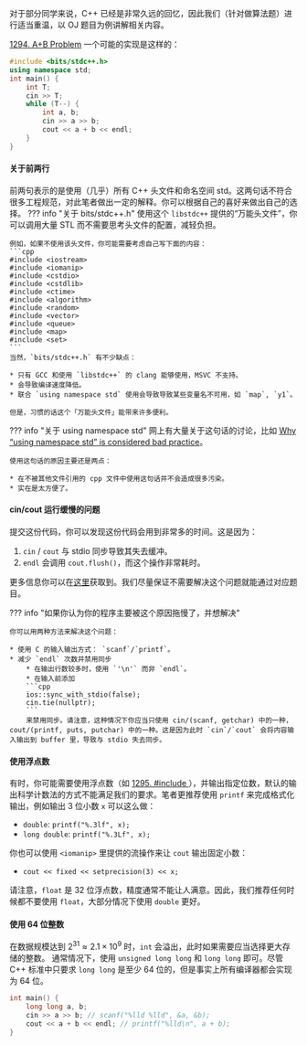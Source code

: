 对于部分同学来说，C++ 已经是非常久远的回忆，因此我们（针对做算法题）进行适当重温，以 OJ 题目为例讲解相关内容。

[1294. A+B Problem](https://acm.sjtu.edu.cn/OnlineJudge/problem?problem_id=1294) 一个可能的实现是这样的：
```cpp
#include <bits/stdc++.h>
using namespace std;
int main() {
    int T;
    cin >> T;
    while (T--) {
        int a, b;
        cin >> a >> b;
        cout << a + b << endl;
    } 
}
```
#### 关于前两行
前两句表示的是使用（几乎）所有 C++ 头文件和命名空间 std。这两句话不符合很多工程规范，对此笔者做出一定的解释。你可以根据自己的喜好来做出自己的选择。
??? info "关于 bits/stdc++.h"
    使用这个 `libstdc++` 提供的“万能头文件”，你可以调用大量 STL 而不需要思考头文件的配置，减轻负担。

    例如，如果不使用该头文件，你可能需要考虑自己写下面的内容：
    ```cpp
    #include <iostream>
    #include <iomanip>
    #include <cstdio>
    #include <cstdlib>
    #include <ctime>
    #include <algorithm>
    #include <random>
    #include <vector>
    #include <queue>
    #include <map>
    #include <set>
    ```
    当然，`bits/stdc++.h` 有不少缺点：

    * 只有 GCC 和使用 `libstdc++` 的 clang 能够使用，MSVC 不支持。
    * 会导致编译速度降低。
    * 联合 `using namespace std` 使用会导致导致某些变量名不可用，如 `map`, `y1`。

    但是，习惯的话这个「万能头文件」能带来许多便利。

??? info "关于 using namespace std"
    网上有大量关于这句话的讨论，比如 [Why “using namespace std” is considered bad practice](https://www.geeksforgeeks.org/using-namespace-std-considered-bad-practice/)。

    使用这句话的原因主要还是两点：

    * 在不被其他文件引用的 cpp 文件中使用这句话并不会造成很多污染。
    * 实在是太方便了。

#### cin/cout 运行缓慢的问题

提交这份代码，你可以发现这份代码会用到非常多的时间。这是因为：

1. `cin` / `cout` 与 stdio 同步导致其失去缓冲。
2. `endl` 会调用 `cout.flush()`，而这个操作非常耗时。

更多信息你可以在[这里](https://en.cppreference.com/w/cpp/io/manip/endl)获取到。我们尽量保证不需要解决这个问题就能通过对应题目。

??? info "如果你认为你的程序主要被这个原因拖慢了，并想解决"

    你可以用两种方法来解决这个问题：

    * 使用 C 的输入输出方式： `scanf`/`printf`。
    * 减少 `endl` 次数并禁用同步
        * 在输出行数较多时，使用 `'\n'` 而非 `endl`。
        * 在输入前添加
        ```cpp
        ios::sync_with_stdio(false);
        cin.tie(nullptr);
        ```
        来禁用同步。请注意，这种情况下你应当只使用 cin/(scanf, getchar) 中的一种，cout/(printf, puts, putchar) 中的一种。这是因为此时 `cin`/`cout` 会将内容输入输出到 buffer 里，导致与 stdio 失去同步。
    


#### 使用浮点数

有时，你可能需要使用浮点数（如 [1295. #include <random>](https://acm.sjtu.edu.cn/OnlineJudge/problem?problem_id=1295)），并输出指定位数，默认的输出科学计数法的方式不能满足我们的要求。笔者更推荐使用 `printf` 来完成格式化输出，例如输出 3 位小数 `x` 可以这么做：

* `double`: `printf("%.3lf", x);`
* `long double`: `printf("%.3Lf", x);`
    
你也可以使用 `<iomanip>` 里提供的流操作来让 `cout` 输出固定小数：

* `cout << fixed << setprecision(3) << x;`

请注意，`float` 是 32 位浮点数，精度通常不能让人满意。因此，我们推荐任何时候都不要使用 `float`，大部分情况下使用 `double` 更好。

#### 使用 64 位整数
在数据规模达到 $2^{31} \approx 2.1 \times 10^9$ 时，`int` 会溢出，此时如果需要应当选择更大存储的整数。
通常情况下，使用 `unsigned long long` 和 `long long` 即可。尽管 C++ 标准中只要求 `long long` 是至少 64 位的，但是事实上所有编译器都会实现为 64 位。

```cpp
int main() {
    long long a, b;
    cin >> a >> b; // scanf("%lld %lld", &a, &b);
    cout << a + b << endl; // printf("%lld\n", a + b);
}
```
